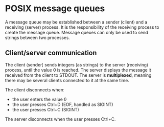 # POSIX message queues

A message queue may be established between a sender (client) and a receiving (server) process. It is the responsibility of the receiving process to create the message queue. Message queues can only be used to send strings between two processes. 

## Client/server communication

The client (sender) sends integers (as strings) to the server (receiving) process, until the value 0 is reached. The server displays the message it received from the client to STDOUT. The server is **multiplexed**, meaning there may be several clients connected to it at the same time.

The client disconnects when:
* the user enters the value 0
* the user presses Ctrl+D (EOF, handled as SIGINT)
* the user presses Ctrl+C (SIGINT)

The server disconnects when the user presses Ctrl+C.